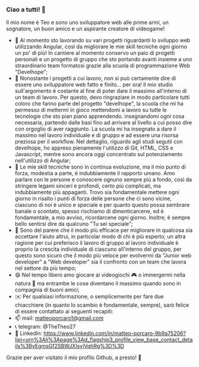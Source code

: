 ### Ciao a tutti! 👋

Il mio nome è Teo e sono uno sviluppatore web alle prime armi, un sognatore, un buon amico e un aspirante creatore di videogame! 

- 🔭 Al momento sto lavorando su vari progetti riguardanti lo sviluppo web utilizzando Angular, così da migliorare le mie skill tecniche ogni giorno un po' di più! In cantiere al momento conservo un paio di progetti personali e un progetto di gruppo che sto portando avanti insieme a uno straordinario team formatosi grazie alla scuola di programmazione Web "Develhope";
- 🌱 Nonostante i progetti a cui lavoro, non si può certamente dire di essere uno sviluppatore web fatto e finito... per ora! Il mio studio sull'argomento è costante al fine di poter dare il massimo all'interno di un team di lavoro. Per questo, devo ringraziare in modo particolare tutti coloro che fanno parte del progetto "develhope", la scuola che mi ha permesso di mettermi in gioco mettendomi a lavoro su tutte le tecnologie che sto pian piano apprendendo. insegnandomi ogni cosa necessaria, partendo dalle basi fino ad arrivare al livello a cui posso dire con orgoglio di aver raggiunto. La scuola mi ha insegnato a dare il massimo nel lavoro individuale e di gruppo e ad essere una risorsa preziosa per il workflow. Nel dettaglio, riguardo agli studi segutii con develhope, ho appreso pienamente l'utilizzo di Git, HTML, CSS e Javascript, mentre sono ancora oggi concentrato sul potenziamento nell'utilizzo di Angular;
- 👯 Le mie skill tecniche sono in continua evoluzione, ma il mio punto di forza, modestia a parte, è indubbiamente il rapporto umano. Amo parlare con le persone e conoscere ognuno sempre più a fondo, così da stringere legami sinceri e profondi, certo più complicati, ma indubbiamente più appaganti. Trovo sia fondamentale mettere ogni giorno in risalto i punti di forza delle persone che ci sono vicine, ciascuno di noi è unico e speciale e per quanto questo possa sembrare banale o scontato, spesso rischiamo di dimenticarcene, ed è fondamentale, a mio avviso, ricordarcene ogni giorno. Inoltre, è sempre bello sentirsi dire da qualcuno "Tu sei speciale";
- 🤔 Sono del parere che il modo più efficace per migliorare in qualcosa sia accettare l'aiuto altrui, in particolar modo di chi è più esperto; un altra ragione per cui preferisco il lavoro di gruppo al lavoro individuale è proprio la crescita individuale di ciascuno all'interno del gruppo, per questo sono sicuro che il modo più veloce per evolvermi da "Junior web developer" a "Web developer" sia il confronto con un team che lavora nel settore da più tempo;
- 😄 Nel tempo libero amo giocare ai videogiochi :video_game: o immergermi nella natura :deciduous_tree: ma entrambe le cose diventano il massimo quando sono in compagnia di buoni amici;
- :envelope: Per qualsiasi informazione, o semplicemente per fare due chiacchiere (in quanto lo scambio è fondamentale, sempre), sarò felice di essere contattato ai seguenti recapiti:
- :mailbox: mail: matteoporcaro1@gmail.com
- :telephone_receiver: telegram: @TheTheo27
- :office: LinkedIn: https://www.linkedin.com/in/matteo-porcaro-9b9a75206?lipi=urn%3Ali%3Apage%3Ad_flagship3_profile_view_base_contact_details%3ByEgmsGf2SBWJXIsyjVqhRg%3D%3D

Grazie per aver visitato il mio profilo Github, a presto! :punch:
